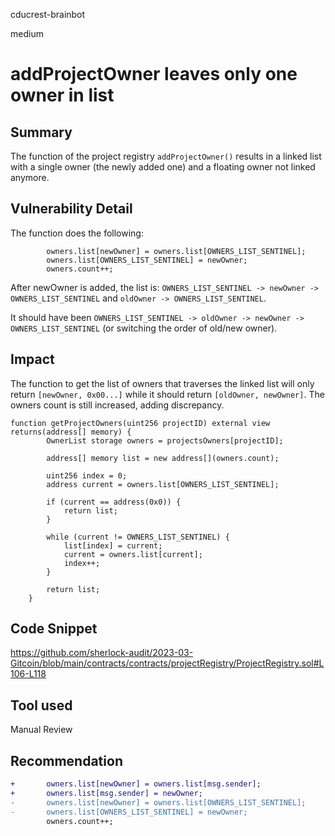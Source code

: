 cducrest-brainbot

medium

# addProjectOwner leaves only one owner in list

## Summary

The function of the project registry `addProjectOwner()` results in a linked list with a single owner (the newly added one) and a floating owner not linked anymore.

## Vulnerability Detail

The function does the following:

```solidity
        owners.list[newOwner] = owners.list[OWNERS_LIST_SENTINEL];
        owners.list[OWNERS_LIST_SENTINEL] = newOwner;
        owners.count++;
```

After newOwner is added, the list is: `OWNERS_LIST_SENTINEL -> newOwner -> OWNERS_LIST_SENTINEL` and `oldOwner -> OWNERS_LIST_SENTINEL`.

It should have been `OWNERS_LIST_SENTINEL -> oldOwner -> newOwner -> OWNERS_LIST_SENTINEL` (or switching the order of old/new owner).

## Impact

The function to get the list of owners that traverses the linked list will only return `[newOwner, 0x00...]` while it should return `[oldOwner, newOwner]`. The owners count is still increased, adding discrepancy.

```solidity
function getProjectOwners(uint256 projectID) external view returns(address[] memory) {
        OwnerList storage owners = projectsOwners[projectID];

        address[] memory list = new address[](owners.count);

        uint256 index = 0;
        address current = owners.list[OWNERS_LIST_SENTINEL];

        if (current == address(0x0)) {
            return list;
        }

        while (current != OWNERS_LIST_SENTINEL) {
            list[index] = current;
            current = owners.list[current];
            index++;
        }

        return list;
    }
```

## Code Snippet

https://github.com/sherlock-audit/2023-03-Gitcoin/blob/main/contracts/contracts/projectRegistry/ProjectRegistry.sol#L106-L118

## Tool used

Manual Review

## Recommendation

```diff
+       owners.list[newOwner] = owners.list[msg.sender];
+       owners.list[msg.sender] = newOwner;
-       owners.list[newOwner] = owners.list[OWNERS_LIST_SENTINEL];
-       owners.list[OWNERS_LIST_SENTINEL] = newOwner;
        owners.count++;
```
